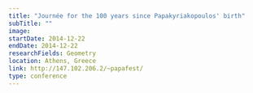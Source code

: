 ```yaml
---
title: "Journée for the 100 years since Papakyriakopoulos' birth"
subTitle: ""
image:
startDate: 2014-12-22
endDate: 2014-12-22
researchFields: Geometry
location: Athens, Greece
link: http://147.102.206.2/~papafest/
type: conference
---
```

